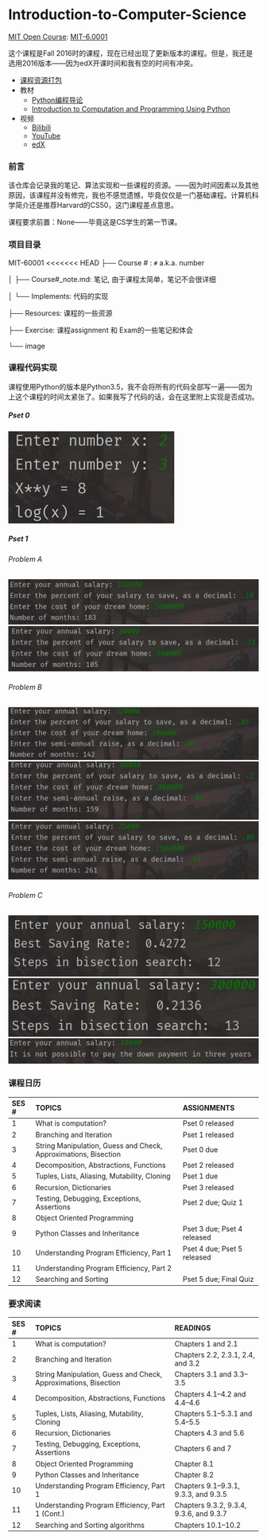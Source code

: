 # Introduction-to-Computer-Science
[MIT Open Course](https://ocw.mit.edu/): [MIT-6.0001](https://ocw.mit.edu/courses/electrical-engineering-and-computer-science/6-0001-introduction-to-computer-science-and-programming-in-python-fall-2016/index.htm)

这个课程是Fall 2016时的课程，现在已经出现了更新版本的课程。但是，我还是选用2016版本——因为edX开课时间和我有空的时间有冲突。

* [课程资源打包](./MIT-60001/Resources/6-0001-fall-2016.zip)
* 教材
  * [Python编程导论](./MIT-60001/Resources/Python编程导论.pdf)
  * [Introduction to Computation and Programming Using Python](./MIT-60001/Resources/Introduction-to-Computation-and-Programming-Using-Python.pdf)
* 视频
  * [Bilibili](https://www.bilibili.com/video/BV1Wt411J7Yq)
  * [YouTube](https://www.youtube.com/watch?v=nykOeWgQcHM&list=PLUl4u3cNGP63WbdFxL8giv4yhgdMGaZNA&ab_channel=MITOpenCourseWare)
  * [edX](https://www.edx.org/course/introduction-to-computer-science-and-programming-7)

### 前言

该仓库会记录我的笔记、算法实现和一些课程的资源。——因为时间因素以及其他原因，该课程并没有修完，我也不感觉遗憾，毕竟仅仅是一门基础课程。计算机科学简介还是推荐Harvard的CS50，这门课程差点意思。

课程要求前置：None——毕竟这是CS学生的第一节课。

### 项目目录

MIT-60001
<<<<<<< HEAD
├── Course # :  `#` a.k.a. number

│      ├── Course#\_note.md: 笔记, 由于课程太简单，笔记不会很详细

│      └──  Implements: 代码的实现

├── Resources: 课程的一些资源

├── Exercise: 课程assignment 和 Exam的一些笔记和体会

└── image

### 课程代码实现

课程使用Python的版本是Python3.5，我不会将所有的代码全部写一遍——因为上这个课程的时间太紧张了。如果我写了代码的话，会在这里附上实现是否成功。

##### Pset 0

![0](./MIT-60001/image/img-ps0.png)

##### Pset 1
###### Problem A
![1-1](./MIT-60001/image/img-ps1_1-1.png)
![1-2](./MIT-60001/image/img-ps1_1-2.png)

###### Problem B
![2-1](./MIT-60001/image/img-ps1_2-1.png)
![2-2](./MIT-60001/image/img-ps1_2-2.png)
![2-3](./MIT-60001/image/img-ps1_2-3.png)

###### Problem C
![3-1](./MIT-60001/image/img-ps1_3-1.png)
![3-2](./MIT-60001/image/img-ps1_3-2.png)
![3-3](./MIT-60001/image/img-ps1_3-3.png)

### 课程日历

| SES # | TOPICS                                                       | ASSIGNMENTS                 |
| :---- | :----------------------------------------------------------- | :-------------------------- |
| 1     | What is computation?                                         | Pset 0 released             |
| 2     | Branching and Iteration                                      | Pset 1 released             |
| 3     | String Manipulation, Guess and Check, Approximations, Bisection | Pset 0 due                  |
| 4     | Decomposition, Abstractions, Functions                       | Pset 2 released             |
| 5     | Tuples, Lists, Aliasing, Mutability, Cloning                 | Pset 1 due                  |
| 6     | Recursion, Dictionaries                                      | Pset 3 released             |
| 7     | Testing, Debugging, Exceptions, Assertions                   | Pset 2 due; Quiz 1          |
| 8     | Object Oriented Programming                                  |                             |
| 9     | Python Classes and Inheritance                               | Pset 3 due; Pset 4 released |
| 10    | Understanding Program Efficiency, Part 1                     | Pset 4 due; Pset 5 released |
| 11    | Understanding Program Efficiency, Part 2                     |                             |
| 12    | Searching and Sorting                                        | Pset 5 due; Final Quiz      |

### 要求阅读

| SES # | TOPICS                                                       | READINGS                                |
| :---- | :----------------------------------------------------------- | :-------------------------------------- |
| 1     | What is computation?                                         | Chapters 1 and 2.1                      |
| 2     | Branching and Iteration                                      | Chapters 2.2, 2.3.1, 2.4, and 3.2       |
| 3     | String Manipulation, Guess and Check, Approximations, Bisection | Chapters 3.1 and 3.3–3.5                |
| 4     | Decomposition, Abstractions, Functions                       | Chapters 4.1–4.2 and 4.4–4.6            |
| 5     | Tuples, Lists, Aliasing, Mutability, Cloning                 | Chapters 5.1–5.3.1 and 5.4–5.5          |
| 6     | Recursion, Dictionaries                                      | Chapters 4.3 and 5.6                    |
| 7     | Testing, Debugging, Exceptions, Assertions                   | Chapters 6 and 7                        |
| 8     | Object Oriented Programming                                  | Chapter 8.1                             |
| 9     | Python Classes and Inheritance                               | Chapter 8.2                             |
| 10    | Understanding Program Efficiency, Part 1                     | Chapters 9.1–9.3.1, 9.3.3, and 9.3.5    |
| 11    | Understanding Program Efficiency, Part 1 (Cont.)             | Chapters 9.3.2, 9.3.4, 9.3.6, and 9.3.7 |
| 12    | Searching and Sorting algorithms                             | Chapters 10.1–10.2                      |
